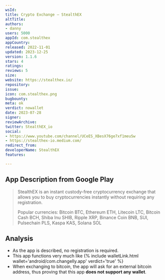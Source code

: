 ```yaml
---
wsId: 
title: Crypto Exchange — StealthEX
altTitle: 
authors:
- danny
users: 5000
appId: com.stealthex
appCountry: 
released: 2022-11-01
updated: 2023-12-25
version: 1.1.6
stars: 4
ratings: 
reviews: 5
size: 
website: https://stealthex.io/
repository: 
issue: 
icon: com.stealthex.png
bugbounty: 
meta: ok
verdict: nowallet
date: 2023-07-28
signer: 
reviewArchive: 
twitter: StealthEX_io
social:
- https://www.youtube.com/channel/UCeES_XBesX76ge7xf1meuSw
- https://stealthex-io.medium.com/
redirect_from: 
developerName: StealthEX
features: 

---
```


## App Description from Google Play

> StealthEX is an instant custody-free cryptocurrency exchange that allows you to buy cryptocurrencies instantly without requiring any registration.
>
> Popular currencies: Bitcoin BTC, Ethereum ETH, Litecoin LTC, Bitcoin Cash BCH, Shiba Inu SHIB, Ripple XRP, Binance Coin BNB, SUI, Pulsechain PLS, Kaspa KAS, Solana SOL

## Analysis 

- As the app is described, no registration is required. 
- This app functions very much like {% include walletLink.html wallet='android/com.changelly.app' verdict='true' %}
- When exchanging to bitcoin, the app will ask for an external bitcoin address, thus proving that this app **does not support any wallet**.